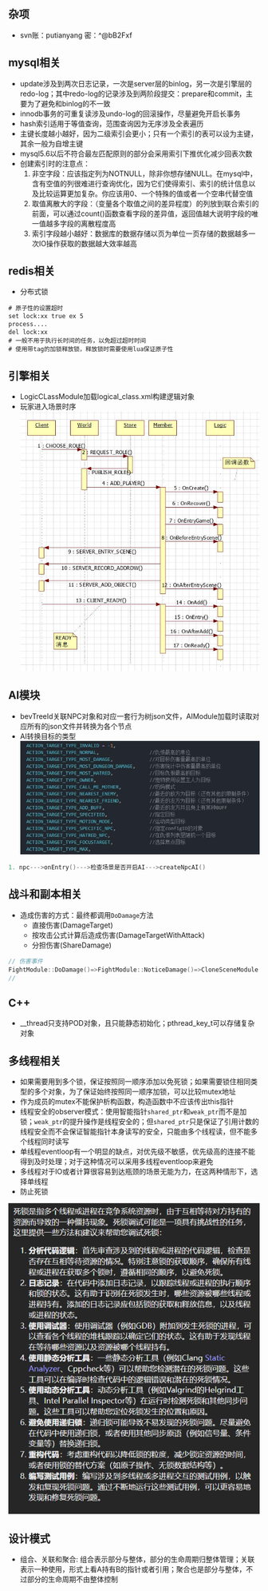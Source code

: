 ## 杂项
- svn账：putianyang 密：^@bB2Fxf

## mysql相关
- update涉及到两次日志记录，一次是server层的binlog，另一次是引擎层的redo-log；其中redo-log的记录涉及到两阶段提交：prepare和commit，主要为了避免和binlog的不一致
- innodb事务的可重复读涉及undo-log的回滚操作，尽量避免开启长事务
- hash索引适用于等值查询，范围查询因为无序涉及全表遍历
- 主键长度越小越好，因为二级索引会更小；只有一个索引的表可以设为主键，其余一般为自增主键
- mysql5.6以后不符合最左匹配原则的部分会采用索引下推优化减少回表次数
- 创建索引时的注意点：
  1. 非空字段：应该指定列为NOTNULL，除非你想存储NULL。在mysql中，含有空值的列很难进行查询优化，因为它们使得索引、索引的统计信息以及比较运算更加复杂。你应该用0、一个特殊的值或者一个空串代替空值
  2. 取值离散大的字段：（变量各个取值之间的差异程度）的列放到联合索引的前面，可以通过count()函数查看字段的差异值，返回值越大说明字段的唯一值越多字段的离散程度高
  3. 索引字段越小越好：数据库的数据存储以页为单位一页存储的数据越多一次IO操作获取的数据越大效率越高

## redis相关
- 分布式锁
```
# 原子性的设置超时
set lock:xx true ex 5
process....
del lock:xx
# 一般不用于执行长时间的任务，以免超过超时时间
# 使用带tag的加锁释放锁，释放锁时需要使用lua保证原子性
```

## 引擎相关
- LogicCLassModule加载logical_class.xml构建逻辑对象
- 玩家进入场景时序
![](/pic/player_1.jpg)


## AI模块
- bevTreeId关联NPC对象和对应一套行为树json文件，AIModule加载时读取对应所有的json文件并转换为各个节点
- AI转换目标的类型
![](/pic/ai_target_type.jpg)


```c++
1. npc--->onEntry()--->检查场景是否开启AI--->createNpcAI()
```

## 战斗和副本相关
- 造成伤害的方式：最终都调用`DoDamage`方法
    + 直接伤害(DamageTarget) 
    + 按攻击公式计算后造成伤害(DamageTargetWithAttack) 
    + 分担伤害(ShareDamage)
```c++
// 伤害事件
FightModule::DoDamage()=>FightModule::NoticeDamage()=>CloneSceneModule::OnCommandDamageTarget()
//
```
## C++
- __thread只支持POD对象，且只能静态初始化；pthread_key_t可以存储复杂对象

## 多线程相关
- 如果需要用到多个锁，保证按照同一顺序添加以免死锁；如果需要锁住相同类型的多个对象，为了保证始终按照同一顺序加锁，可以比较mutex地址
- 作为成员的mutex不能保护析构函数，构造函数中不应该传出this指针
- 线程安全的observer模式：使用智能指针`shared_ptr`和`weak_ptr`而不是加锁；`weak_ptr`的提升操作是线程安全的；但`shared_ptr`只是保证了引用计数的线程安全而不会保证智能指针本身读写的安全，只能由多个线程读，但不能多个线程同时读写
- 单线程eventloop有一个明显的缺点，对优先级不敏感，优先级高的连接不能得到及时处理；对于这种情况可以采用多线程eventloop来避免
- 多线程对于IO或者计算很容易到达瓶颈的场景无能为力，在这两种情形下，选择单线程
- 防止死锁

![](/pic/prevent_dead_lock.png)

## 设计模式
- 组合、关联和聚合: 组合表示部分与整体，部分的生命周期归整体管理；关联表示一种使用，形式上看A持有B的指针或者引用；聚合也是部分与整体，不过部分的生命周期不由整体控制